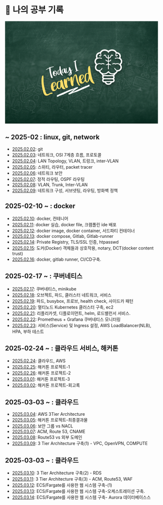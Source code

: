 # 📅 나의 공부 기록

![alt text](image-1.png)

## ~ 2025-02 : linux, git, network
- [2025.02.02](https://github.com/100-hours-a-week/luckyPrice_TIL/blob/main/1%EC%9B%94~2%EC%9B%94/02-02.md): git
- [2025.02.03](https://github.com/100-hours-a-week/luckyPrice_TIL/blob/main/1%EC%9B%94~2%EC%9B%94/02-03.md): 네트워크, OSI 7계층 흐름, 프로토콜
- [2025.02.04](https://github.com/100-hours-a-week/luckyPrice_TIL/blob/main/1%EC%9B%94~2%EC%9B%94/02-04.md): LAN Topology, VLAN, 트렁크, inter-VLAN
- [2025.02.05](https://github.com/100-hours-a-week/luckyPrice_TIL/blob/main/1%EC%9B%94~2%EC%9B%94/02-05.md): 스위티, 라우터, packet tracer
- [2025.02.06](https://github.com/100-hours-a-week/luckyPrice_TIL/blob/main/1%EC%9B%94~2%EC%9B%94/02-06.md): 네트워크 보안
- [2025.02.07](https://github.com/100-hours-a-week/luckyPrice_TIL/blob/main/1%EC%9B%94~2%EC%9B%94/02-07.md): 정적 라우팅, OSPF 라우팅
- [2025.02.08](https://github.com/100-hours-a-week/luckyPrice_TIL/blob/main/1%EC%9B%94~2%EC%9B%94/02-08.md): VLAN, Trunk, Inter-VLAN
- [2025.02.09](https://github.com/100-hours-a-week/luckyPrice_TIL/blob/main/1%EC%9B%94~2%EC%9B%94/02-09.md): 네트워크 구성, 서브넷팅, 라우팅, 방화벽 정책

## 2025-02-10 ~ : docker
- [2025.02.10](https://github.com/100-hours-a-week/luckyPrice_TIL/blob/main/1%EC%9B%94~2%EC%9B%94/02-10.md): docker, 컨테니어
- [2025.02.11](https://github.com/100-hours-a-week/luckyPrice_TIL/blob/main/1%EC%9B%94~2%EC%9B%94/02-11.md): docker 실습, docker file, 크램폴린 ide 배포
- [2025.02.12](https://github.com/100-hours-a-week/luckyPrice_TIL/blob/main/1%EC%9B%94~2%EC%9B%94/02-12.md): docker image, docker container, 서드파티 컨테이너
- [2025.02.13](https://github.com/100-hours-a-week/luckyPrice_TIL/blob/main/1%EC%9B%94~2%EC%9B%94/02-13.md): docker compose, Gitlab, Gitlab-runner
- [2025.02.14](https://github.com/100-hours-a-week/luckyPrice_TIL/blob/main/1%EC%9B%94~2%EC%9B%94/02-14.md): Private Registry, TLS/SSL 인증, htpasswd
- [2025.02.15](https://github.com/100-hours-a-week/luckyPrice_TIL/blob/main/1%EC%9B%94~2%EC%9B%94/02-15.md): 도커(Docker) 객체들과 상호작용, notary, DCT(docker content trust)
- [2025.02.16](https://github.com/100-hours-a-week/luckyPrice_TIL/blob/main/1%EC%9B%94~2%EC%9B%94/02-16.md): docker, gitlab runner, CI/CD구축.

## 2025-02-17 ~ : 쿠버네티스
- [2025.02.17](https://github.com/100-hours-a-week/luckyPrice_TIL/blob/main/1%EC%9B%94~2%EC%9B%94/02-17.md): 쿠버네티스, minikube
- [2025.02.18](https://github.com/100-hours-a-week/luckyPrice_TIL/blob/main/1%EC%9B%94~2%EC%9B%94/02-18.md): 오브젝트, 파드, 클러스터 네트워크, 서비스
- [2025.02.19](https://github.com/100-hours-a-week/luckyPrice_TIL/blob/main/1%EC%9B%94~2%EC%9B%94/02-19.md): 파드, busybox, 프로브, health check, 사이드카 패턴
- [2025.02.20](https://github.com/100-hours-a-week/luckyPrice_TIL/blob/main/1%EC%9B%94~2%EC%9B%94/02-20.md): 멀티노드 Kubernetes 클러스터 구축, ec2
- [2025.02.21](https://github.com/100-hours-a-week/luckyPrice_TIL/blob/main/1%EC%9B%94~2%EC%9B%94/02-21.md): 리플리카셋, 디플로이먼트, helm, 로드밸런서 서비스.
- [2025.02.22](https://github.com/100-hours-a-week/luckyPrice_TIL/blob/main/1%EC%9B%94~2%EC%9B%94/02-22.md): Prometheus + Grafana 쿠버네티스 모니터링
- [2025.02.23](https://github.com/100-hours-a-week/luckyPrice_TIL/blob/main/1%EC%9B%94~2%EC%9B%94/02-23.md): 서비스(Service) 및 Ingress 설정, AWS LoadBalancer(NLB), HPA, 부하 테스트

## 2025-02-24 ~ : 클라우드 서비스, 해커톤
- [2025.02.24](https://github.com/100-hours-a-week/luckyPrice_TIL/blob/main/1%EC%9B%94~2%EC%9B%94/02-24.md): 클라우드, AWS
- [2025.02.25](https://github.com/100-hours-a-week/luckyPrice_TIL/blob/main/1%EC%9B%94~2%EC%9B%94/02-25.md): 해커톤 프로젝트-1
- [2025.02.26](https://github.com/100-hours-a-week/luckyPrice_TIL/blob/main/1%EC%9B%94~2%EC%9B%94/02-25.md): 해커톤 프로젝트-2
- [2025.03.01](https://github.com/100-hours-a-week/luckyPrice_TIL/blob/main/3%EC%9B%94/03-01.md): 해커톤 프로젝트-3
- [2025.03.02](https://github.com/100-hours-a-week/luckyPrice_TIL/blob/main/3%EC%9B%94/03-02.md): 해커톤 프로젝트-회고록

## 2025-03-03 ~ : 클라우드
- [2025.03.04](https://github.com/100-hours-a-week/luckyPrice_TIL/blob/main/3%EC%9B%94/03-04.md): AWS 3Tier Architecture
- [2025.03.05](https://github.com/100-hours-a-week/luckyPrice_TIL/blob/main/3%EC%9B%94/03-05.md): 해커톤 프로젝트-최종결과물
- [2025.03.06](https://github.com/100-hours-a-week/luckyPrice_TIL/blob/main/3%EC%9B%94/03-06.md): 보안 그룹 vs NACL
- [2025.03.07](https://github.com/100-hours-a-week/luckyPrice_TIL/blob/main/3%EC%9B%94/03-07.md): ACM, Route 53, CNAME
- [2025.03.08](https://github.com/100-hours-a-week/luckyPrice_TIL/blob/main/3%EC%9B%94/03-08.md): Route53 vs 외부 도메인
- [2025.03.09](https://github.com/100-hours-a-week/luckyPrice_TIL/blob/main/3%EC%9B%94/03-09.md): 3 Tier Architecture 구축(1) - VPC, OpenVPN, COMPUTE


## 2025-03-03 ~ : 클라우드
- [2025.03.10](https://github.com/100-hours-a-week/luckyPrice_TIL/blob/main/3%EC%9B%94/03-10.md): 3 Tier Architecture 구축(2) - RDS
- [2025.03.11](https://github.com/100-hours-a-week/luckyPrice_TIL/blob/main/3%EC%9B%94/03-11.md): 3 Tier Architecture 구축(3) - ACM, Route53, WAF
- [2025.03.12](https://github.com/100-hours-a-week/luckyPrice_TIL/blob/main/3%EC%9B%94/03-12.md): ECS/Fargate를 사용한 웹 시스템 구축-(1)
- [2025.03.13](https://github.com/100-hours-a-week/luckyPrice_TIL/blob/main/3%EC%9B%94/03-13.md): ECS/Fargate를 사용한 웹 시스템 구축-오케스트레이션 구축.
- [2025.03.14](https://github.com/100-hours-a-week/luckyPrice_TIL/blob/main/3%EC%9B%94/03-13.md): ECS/Fargate를 사용한 웹 시스템 구축- Aurora 데이터베이스스